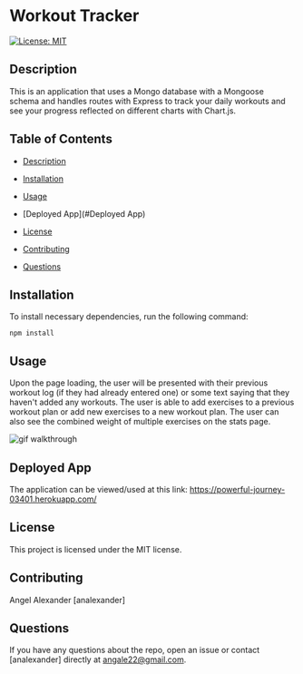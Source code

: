 # Workout Tracker

[![License: MIT](https://img.shields.io/badge/License-MIT-yellow.svg)](https://opensource.org/licenses/MIT)

## Description

This is an application that uses a Mongo database with a Mongoose schema and handles routes with Express to track your daily workouts and see your progress reflected on different charts with Chart.js.

## Table of Contents

* [Description](#Description)

* [Installation](#Installation)

* [Usage](#Usage)

* [Deployed App](#Deployed App)

* [License](#License)

* [Contributing](#Contributing)

* [Questions](#Questions)

## Installation

To install necessary dependencies, run the following command:
````
npm install
````

## Usage

Upon the page loading, the user will be presented with their previous workout log (if they had already entered one) or some text saying that they haven't added any workouts. The user is able to add exercises to a previous workout plan or add new exercises to a new workout plan. The user can also see the combined weight of multiple exercises on the stats page.

![gif walkthrough](./public/images/fitness-tracker-walkthrough.gif)

## Deployed App

The application can be viewed/used at this link: https://powerful-journey-03401.herokuapp.com/


## License

This project is licensed under the MIT license.

## Contributing

Angel Alexander [analexander]

## Questions

If you have any questions about the repo, open an issue or contact [analexander] directly at angale22@gmail.com.
